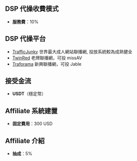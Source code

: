 ## DSP 代操收費模式
- **服務費**：10%

## DSP 代操平台
- [TrafficJunky](./TrafficJunkyDSP.md)
  世界最大成人網站聯播網, 投放系統較為成熟健全
- [TwinRed](./twinredDSP.md)
  老牌聯播網，可投 missAV
- [Traforama](./taraforamaDSP.md)
  新興聯播網，可投 Jable

## 接受金流
- **USDT**（穩定幣）

## Affiliate 系統建置
- **固定費用**：300 USD

## Affiliate 介紹
- **抽成**：5%
